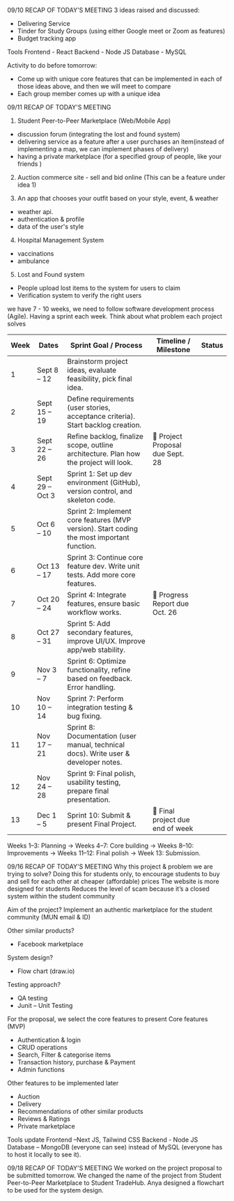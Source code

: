 09/10
RECAP OF TODAY'S MEETING
3 ideas raised and discussed:
- Delivering Service 
- Tinder for Study Groups (using either Google meet or Zoom as features)
- Budget tracking app

Tools
Frontend - React
Backend - Node JS
Database - MySQL

Activity to do before tomorrow:
- Come up with unique core features that can be implemented in each of those ideas above, and then we will meet to compare
- Each group member comes up with a unique idea


09/11
RECAP OF TODAY'S MEETING
1. Student Peer-to-Peer Marketplace (Web/Mobile App)
- discussion forum (integrating the lost and found system)
- delivering service as a feature after a user purchases an item(instead of implementing a map, we can implement phases of delivery)
- having a private marketplace (for a specified group of people, like your friends )

2. Auction commerce site - sell and bid online (This can be a feature under idea 1)

3.  An app that chooses your outfit based on your style, event, & weather
- weather api.
- authentication & profile
- data of the user's style
 

4. Hospital Management System
- vaccinations
- ambulance

5. Lost and Found system
- People upload lost items to the system for users to claim
- Verification system to verify the right users 



we have 7 - 10 weeks, we need to follow software development process (Agile). Having a sprint each week.
Think about what problem each project solves






| Week | Dates         | Sprint Goal / Process                                                                 | Timeline / Milestone                  | Status |
|------|---------------|----------------------------------------------------------------------------------------|----------------------------------------|--------|
| 1    | Sept 8 – 12   | Brainstorm project ideas, evaluate feasibility, pick final idea.                      |                                        |        |
| 2    | Sept 15 – 19  | Define requirements (user stories, acceptance criteria). Start backlog creation.       |                                        |        |
| 3    | Sept 22 – 26  | Refine backlog, finalize scope, outline architecture. Plan how the project will look. | 📌 Project Proposal due Sept. 28       |        |
| 4    | Sept 29 – Oct 3 | Sprint 1: Set up dev environment (GitHub), version control, and skeleton code.       |                                        |        |
| 5    | Oct 6 – 10    | Sprint 2: Implement core features (MVP version). Start coding the most important function. |                                   |        |
| 6    | Oct 13 – 17   | Sprint 3: Continue core feature dev. Write unit tests. Add more core features.        |                                        |        |
| 7    | Oct 20 – 24   | Sprint 4: Integrate features, ensure basic workflow works.                            | 📌 Progress Report due Oct. 26         |        |
| 8    | Oct 27 – 31   | Sprint 5: Add secondary features, improve UI/UX. Improve app/web stability.           |                                        |        |
| 9    | Nov 3 – 7     | Sprint 6: Optimize functionality, refine based on feedback. Error handling.           |                                        |        |
| 10   | Nov 10 – 14   | Sprint 7: Perform integration testing & bug fixing.                                   |                                        |        |
| 11   | Nov 17 – 21   | Sprint 8: Documentation (user manual, technical docs). Write user & developer notes.  |                                        |        |
| 12   | Nov 24 – 28   | Sprint 9: Final polish, usability testing, prepare final presentation.                 |                                        |        |
| 13   | Dec 1 – 5     | Sprint 10: Submit & present Final Project.                                            | 📌 Final project due end of week       |        |



Weeks 1–3: Planning → Weeks 4–7: Core building → Weeks 8–10: Improvements → Weeks 11–12: Final polish → Week 13: Submission.


09/16
RECAP OF TODAY'S MEETING
Why this project & problem we are trying to solve?
Doing this for students only, to encourage students to buy and sell for each other at cheaper (affordable) prices
The website is more designed for students 
Reduces the level of scam because it’s a closed system within the student community 

Aim of the project?
Implement an authentic marketplace for the student community (MUN email & ID)

Other similar products?
- Facebook marketplace 

System design? 
-	Flow chart  (draw.io)

Testing approach?
-	QA testing
-	Junit – Unit Testing 

For the proposal, we select the core features to present 
Core features (MVP)
-	Authentication & login
-	CRUD operations
-	Search, Filter & categorise items
-	Transaction history, purchase & Payment 
-	Admin functions

Other features to be implemented later
-	Auction
-	Delivery 
-	Recommendations of other similar products
-	Reviews & Ratings
-	Private marketplace 

Tools update
Frontend –Next JS, Tailwind CSS
Backend - Node JS
Database – MongoDB (everyone can see) instead of MySQL (everyone has to host it locally to see it).

09/18
RECAP OF TODAY'S MEETING
We worked on the project proposal to be submitted tomorrow.
We changed the name of the project from Student Peer-to-Peer Marketplace to Student TradeHub.
Anya designed a flowchart to be used for the system design.



